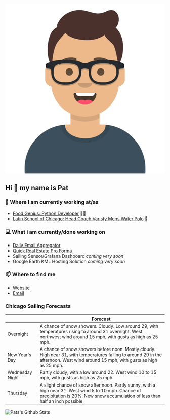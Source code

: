 [![Social banner for p-j-falconer](https://raw.githubusercontent.com/P-J-FALCONER/P-J-FALCONER/master/assets/avataaars.svg)](https://patfalconer.com/)
## Hi :wave: my name is Pat

### 💼 Where I am currently working at/as
- [Food Genius: Python Developer](https://getfoodgenius.com/) 🍔🐍
- [Latin School of Chicago: Head Coach Varisty Mens Water Polo](https://www.latinschool.org/) 🤽


### 💻 What i am currently/done working on
 - [Daily Email Aggregator](https://github.com/P-J-FALCONER/dott_daily_mail)
 - [Quick Real Estate Pro Forma](https://github.com/P-J-FALCONER/henry)
 - Sailing Sensor/Grafana Dashboard *coming very soon*
 - Google Earth KML Hosting Solution *coming very soon*

### 📫 Where to find me
 - [Website](https://patfalconer.com/)
 - [Email](mailto:patrick.j.falconer@gmail.com)


### Chicago Sailing Forecasts
|   | Forecast  |
|---|---|
| Overnight | A chance of snow showers. Cloudy. Low around 29, with temperatures rising to around 31 overnight. West northwest wind around 15 mph, with gusts as high as 25 mph. |
| New Year&#39;s Day | A chance of snow showers before noon. Mostly cloudy. High near 31, with temperatures falling to around 29 in the afternoon. West wind around 15 mph, with gusts as high as 25 mph. |
| Wednesday Night | Partly cloudy, with a low around 22. West wind 10 to 15 mph, with gusts as high as 25 mph. |
| Thursday | A slight chance of snow after noon. Partly sunny, with a high near 31. West wind 5 to 10 mph. Chance of precipitation is 20%. New snow accumulation of less than half an inch possible. |

![Pats's Github Stats](https://github-readme-stats.vercel.app/api?username=p-j-falconer&show_icons=true&theme=radical)

